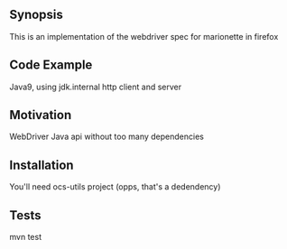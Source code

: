 ## Synopsis
This is an implementation of the webdriver spec for marionette in firefox
## Code Example
Java9, using jdk.internal http client and server
## Motivation
WebDriver Java api without too many dependencies
## Installation
You'll need ocs-utils project (opps, that's a dedendency)
## Tests
mvn test
